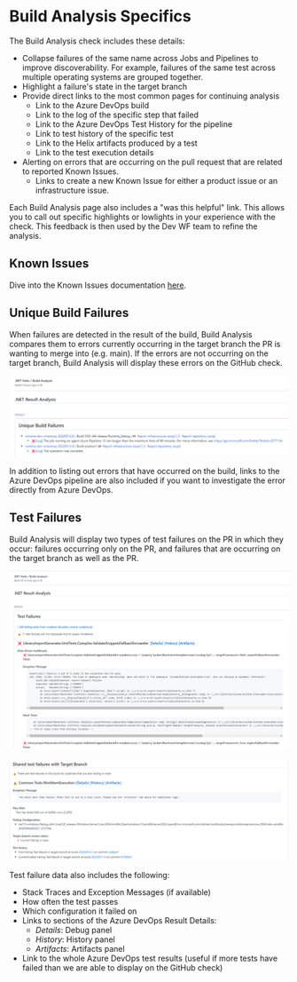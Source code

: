 # Build Analysis Specifics

The Build Analysis check includes these details:

- Collapse failures of the same name across Jobs and Pipelines to improve discoverability. For example, failures of the same test across multiple operating systems are grouped together. 
- Highlight a failure's state in the target branch
- Provide direct links to the most common pages for continuing analysis
  - Link to the Azure DevOps build
  - Link to the log of the specific step that failed
  - Link to the Azure DevOps Test History for the pipeline
  - Link to test history of the specific test
  - Link to the Helix artifacts produced by a test
  - Link to the test execution details 
- Alerting on errors that are occurring on the pull request that are related to reported Known Issues. 
  - Links to create a new Known Issue for either a product issue or an infrastructure issue. 

Each Build Analysis page also includes a "was this helpful" link. This allows you to call out specific highlights or lowlights in your experience with the check. This feedback is then used by the Dev WF team to refine the analysis.

## Known Issues

Dive into the Known Issues documentation [here](KnownIssues.md).

## Unique Build Failures

When failures are detected in the result of the build, Build Analysis compares them to errors currently occurring in the target branch the PR is wanting to merge into (e.g. main). If the errors are not occurring on the target branch, Build Analysis will display these errors on the GitHub check. 

![unique build failures](Resources/unique_build_failures.png)

In addition to listing out errors that have occurred on the build, links to the Azure DevOps pipeline are also included if you want to investigate the error directly from Azure DevOps. 

## Test Failures

Build Analysis will display two types of test failures on the PR in which they occur: failures occurring only on the PR, and failures that are occurring on the target branch as well as the PR. 

![test failures](Resources/test_failures.png)

![shared test failures](Resources/shared_test_failures.png)

Test failure data also includes the following: 
- Stack Traces and Exception Messages (if available)
- How often the test passes
- Which configuration it failed on
- Links to sections of the Azure DevOps Result Details:
    - *Details*: Debug panel
    - *History*: History panel
    - *Artifacts*: Artifacts panel
- Link to the whole Azure DevOps test results (useful if more tests have failed than we are able to display on the GitHub check)
